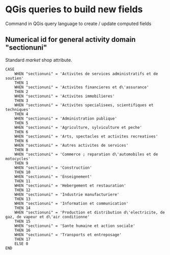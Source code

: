# QGis queries to build new fields

Command in QGis query language to create / update computed fields

## Numerical id for general activity domain "sectionuni"

Standard *market* shop attribute.

	CASE
		WHEN "sectionuni" = 'Activites de services administratifs et de soutien' 
		THEN 1
		WHEN "sectionuni" = 'Activites financieres et d\'assurance' 
		THEN 2
		WHEN "sectionuni" = 'Activites immobilieres' 
		THEN 3
		WHEN "sectionuni" = 'Activites specialisees, scientifiques et techniques' 
		THEN 4
		WHEN "sectionuni" = 'Administration publique' 
		THEN 5
		WHEN "sectionuni" = 'Agriculture, sylviculture et peche' 
		THEN 6
		WHEN "sectionuni" = 'Arts, spectacles et activites recreatives' 
		THEN 6
		WHEN "sectionuni" = 'Autres activites de services' 
		THEN 8
		WHEN "sectionuni" = 'Commerce ; reparation d\'automobiles et de motocycles' 
		THEN 9
		WHEN "sectionuni" = 'Construction' 
		THEN 10
		WHEN "sectionuni" = 'Enseignement' 
		THEN 11
		WHEN "sectionuni" = 'Hebergement et restauration' 
		THEN 12
		WHEN "sectionuni" = 'Industrie manufacturiere' 
		THEN 13
		WHEN "sectionuni" = 'Information et communication' 
		THEN 14
		WHEN "sectionuni" = 'Production et distribution d\'electricite, de gaz, de vapeur et d\'air conditionne' 
		THEN 15
		WHEN "sectionuni" = 'Sante humaine et action sociale' 
		THEN 16
		WHEN "sectionuni" = 'Transports et entreposage' 
		THEN 17
		ELSE 0
	END

